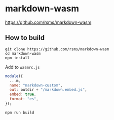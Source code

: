 # markdown-wasm

https://github.com/rsms/markdown-wasm

## How to build

```
git clone https://github.com/rsms/markdown-wasm
cd markdown-wasm
npm install
```

Add to `wasmrc.js`

```js
module({
  ...m,
  name: "markdown-custom",
  out: outdir + "/markdown.embed.js",
  embed: true,
  format: "es",
});
```

```
npm run build
```
